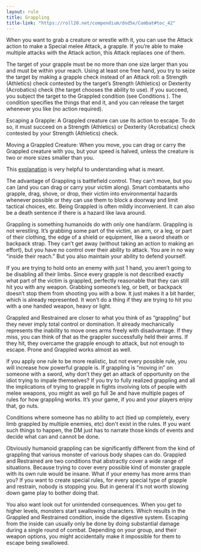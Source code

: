 ```yaml
---
layout: rule
title: Grappling
title-link: "https://roll20.net/compendium/dnd5e/Combat#toc_42"
---
```

When you want to grab a creature or wrestle with it, you can use the Attack action to make a Special melee Attack, a grapple. If you’re able to make multiple attacks with the Attack action, this Attack replaces one of them.

The target of your grapple must be no more than one size larger than you and must be within your reach. Using at least one free hand, you try to seize the target by making a grapple check instead of an Attack roll: a Strength (Athletics) check contested by the target’s Strength (Athletics) or Dexterity (Acrobatics) check (the target chooses the ability to use). If you succeed, you subject the target to the Grappled condition (see Conditions ). The condition specifies the things that end it, and you can release the target whenever you like (no action required).

Escaping a Grapple: A Grappled creature can use its action to escape. To do so, it must succeed on a Strength (Athletics) or Dexterity (Acrobatics) check contested by your Strength (Athletics) check.

Moving a Grappled Creature: When you move, you can drag or carry the Grappled creature with you, but your speed is halved, unless the creature is two or more sizes smaller than you.

This [explanation](https://forum.rpg.net/index.php?threads/melee-ranged-attacks-allowed-while-grappling-in-5e.829962/) is very helpful to understanding what is meant.

The advantage of Grappling is battlefield control. They can’t move, but you can (and you can drag or carry your victim along). Smart combatants who grapple, drag, shove, or drop, their victim into environmental hazards whenever possible or they can use them to block a doorway and limit tactical choices, etc. Being Grappled is often mildly inconvenient. It can also be a death sentence if there is a hazard like lava around.

Grappling is something humanoids do with only one hand/arm. Grappling is not wrestling. It’s grabbing some part of the victim, an arm, or a leg, or part of their clothing, the edge of a shield or equipment, like a sword sheath or backpack strap. They can’t get away (without taking an action to making an effort), but you have no control over their ability to attack. You are in no way “inside their reach.” But you also maintain your ability to defend yourself.

If you are trying to hold onto an enemy with just 1 hand, you aren’t going to be disabling all their limbs. Since every grapple is not described exactly what part of the victim is grappled, perfectly reasonable that they can still hit you with any weapon. Grabbing someone’s leg, or belt, or backpack doesn’t stop them from shooting you with a bow. It just makes it a bit harder, which is already represented. It won’t do a thing if they are trying to hit you with a one handed weapon, heavy or light.

Grappled and Restrained are closer to what you think of as “grappling” but they never imply total control or domination. It already mechanically represents the inability to move ones arms freely with disadvantage. If they miss, you can think of that as the grappler successfully held their arms. If they hit, they overcame the grapple enough to attack, but not enough to escape. Prone and Grappled works almost as well.

If you apply one rule to be more realistic, but not every possible rule, you will increase how powerful grapple is. If grappling is “moving in” on someone with a sword, why don’t they get an attack of opportunity on the idiot trying to impale themselves? If you try to fully realized grappling and all the implications of trying to grapple in fights involving lots of people with melee weapons, you might as well go full 3e and have multiple pages of rules for how grappling works. It’s your game, if you and your players enjoy that, go nuts.

Conditions where someone has no ability to act (tied up completely, every limb grappled by multiple enemies, etc) don't exist in the rules. If you want such things to happen, the DM just has to narrate those kinds of events and decide what can and cannot be done.

Obviously humanoid grappling can be significantly different from the kind of grappling that various monster of various body shapes can do. Grappled and Restrained are two conditions that abstractly cover a wide range of situations. Because trying to cover every possible kind of monster grapple with its own rule would be insane. What if your enemy has more arms than you? If you want to create special rules, for every special type of grapple and restrain, nobody is stopping you. But in general it's not worth slowing down game play to bother doing that.

You also want look out for unintended consequences. When you get to higher levels, monsters start swallowing characters. Which results in the Grappled and Restrained condition, inside the digestive system. Escaping from the inside can usually only be done by doing substantial damage during a single round of combat. Depending on your group, and their weapon options, you might accidentally make it impossible for them to escape being swallowed.
